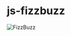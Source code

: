 # js-fizzbuzz

![FizzBuzz](https://user-images.githubusercontent.com/36935960/216840800-b65d94ed-205f-4356-8041-09d69429d405.png)
